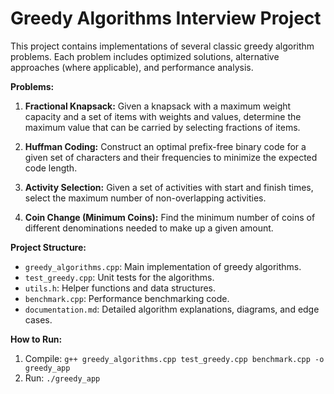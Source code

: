 # Greedy Algorithms Interview Project

This project contains implementations of several classic greedy algorithm problems.  Each problem includes optimized solutions, alternative approaches (where applicable), and performance analysis.

**Problems:**

1. **Fractional Knapsack:** Given a knapsack with a maximum weight capacity and a set of items with weights and values, determine the maximum value that can be carried by selecting fractions of items.

2. **Huffman Coding:** Construct an optimal prefix-free binary code for a given set of characters and their frequencies to minimize the expected code length.

3. **Activity Selection:** Given a set of activities with start and finish times, select the maximum number of non-overlapping activities.

4. **Coin Change (Minimum Coins):** Find the minimum number of coins of different denominations needed to make up a given amount.


**Project Structure:**

- `greedy_algorithms.cpp`: Main implementation of greedy algorithms.
- `test_greedy.cpp`: Unit tests for the algorithms.
- `utils.h`: Helper functions and data structures.
- `benchmark.cpp`: Performance benchmarking code.
- `documentation.md`: Detailed algorithm explanations, diagrams, and edge cases.


**How to Run:**

1. Compile:  `g++ greedy_algorithms.cpp test_greedy.cpp benchmark.cpp -o greedy_app`
2. Run: `./greedy_app`